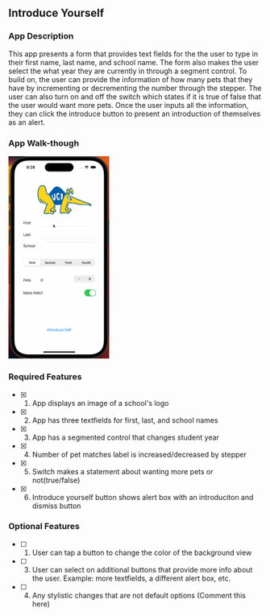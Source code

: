 ## Introduce Yourself

### App Description

This app presents a form that provides text fields for the the user to type in their first name, last name, and school name. The form also makes the user select the what year they are currently in through a segment control. To build on, the user can provide the information of how many pets that they have by incrementing or decrementing the number through the stepper. The user can also turn on and off the switch which states if it is true of false that the user would want more pets. Once the user inputs all the information, they can click the introduce button to present an introduction of themselves as an alert.

### App Walk-though

<img src="app walkthrough.gif" width=200><br>

### Required Features

- [x] 1. App displays an image of a school's logo
- [x] 2. App has three textfields for first, last, and school names
- [x] 3. App has a segmented control that changes student year
- [x] 4. Number of pet matches label is increased/decreased by stepper
- [x] 5. Switch makes a statement about wanting more pets or not(true/false) 
- [x] 6. Introduce yourself button shows alert box with an introduciton and dismiss button

### Optional Features

- [ ] 1. User can tap a button to change the color of the background view
- [ ] 3. User can select on additional buttons that provide more info about the user. Example: more textfields, a different alert box, etc.
- [ ] 4. Any stylistic changes that are not default options (Comment this here)
